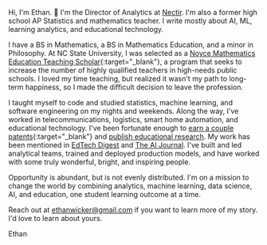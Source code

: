 Hi, I'm Ethan. 👋 I'm the Director of Analytics at [Nectir](https://www.nectir.io/).  I'm also a former high school AP Statistics and mathematics teacher.  I write mostly about AI, ML, learning analytics, and educational technology.

I have a BS in Mathematics, a BS in Mathematics Education, and a minor in Philosophy.  At NC State University, I was selected as a [Noyce Mathematics Education Teaching Scholar](https://www.nsfnoyce.org/){:target="_blank"}, a program that seeks to increase the number of highly qualified teachers in high-needs public schools.  I loved my time teaching, but realized it wasn't my path to long-term happiness, so I made the difficult decision to leave the profession.

I taught myself to code and studied statistics, machine learning, and software engineering on my nights and weekends.  Along the way, I've worked in telecommunications, logistics, smart home automation, and educational technology.  I've been fortunate enough to [earn a couple patents](https://patents.google.com/?inventor=Ethan+Wicker){:target="_blank"} and [publish educational research](https://openpraxis.org/articles/10.55982/openpraxis.17.2.772).  My work has been mentioned in [EdTech Digest](https://www.edtechdigest.com/2025/08/07/lapu-research-shows-ai-powered-course-assistants-increased-student-gpa-by-7-5/) and [The AI Journal](https://aijourn.com/nectir-and-lapu-find-targeted-edtech-ai-can-improve-student-gpas-by-7-5-in-peer-reviewed-study/).  I've built and led analytical teams, trained and deployed production models, and have worked with some truly wonderful, bright, and inspiring people.

Opportunity is abundant, but is not evenly distributed.  I'm on a mission to change the world by combining analytics, machine learning, data science, AI, and education, one student learning outcome at a time.

Reach out at ethanwicker@gmail.com if you want to learn more of my story.  I'd love to learn about yours.

Ethan<br>
